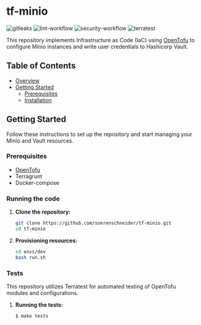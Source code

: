 # tf-minio

![gitleaks](https://github.com/soerenschneider/tf-minio/actions/workflows/gitleaks.yaml/badge.svg)
![lint-workflow](https://github.com/soerenschneider/tf-minio/actions/workflows/lint.yaml/badge.svg)
![security-workflow](https://github.com/soerenschneider/tf-minio/actions/workflows/security.yaml/badge.svg)
![terratest](https://github.com/soerenschneider/tf-minio/actions/workflows/terratest.yaml/badge.svg)

This repository implements Infrastructure as Code (IaC) using [OpenTofu](https://opentofu.org/) to configure Minio instances and write user credentials to Hashicorp Vault.

## Table of Contents

- [Overview](#overview)
- [Getting Started](#getting-started)
    - [Prerequisites](#prerequisites)
    - [Installation](#installation)

## Getting Started

Follow these instructions to set up the repository and start managing your Minio and Vault resources.

### Prerequisites

- [OpenTofu](https://opentofu.org/)
- Terragrunt
- Docker-compose

### Running the code

1. **Clone the repository:**
   ```bash
   git clone https://github.com/soerenschneider/tf-minio.git
   cd tf-minio
   ```

2. **Provisioning resources:**
   ```bash
   cd envs/dev
   bash run.sh
   ```

### Tests

This repository utilizes Terratest for automated testing of OpenTofu modules and configurations.

1. **Running the tests:**
   ```bash
   $ make tests
   ```
